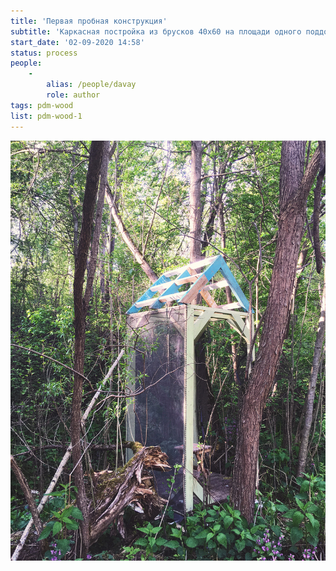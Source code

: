```yaml
---
title: 'Первая пробная конструкция'
subtitle: 'Каркасная постройка из брусков 40х60 на площади одного поддона.'
start_date: '02-09-2020 14:58'
status: process
people:
    -
        alias: /people/davay
        role: author
tags: pdm-wood
list: pdm-wood-1
---
```


![](./IMG_2668s.jpg)